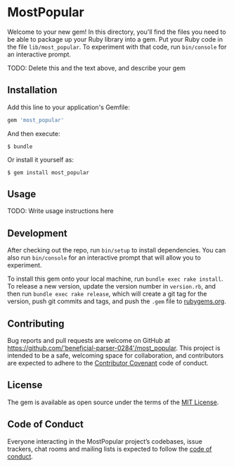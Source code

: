 # MostPopular

Welcome to your new gem! In this directory, you'll find the files you need to be able to package up your Ruby library into a gem. Put your Ruby code in the file `lib/most_popular`. To experiment with that code, run `bin/console` for an interactive prompt.

TODO: Delete this and the text above, and describe your gem

## Installation

Add this line to your application's Gemfile:

```ruby
gem 'most_popular'
```

And then execute:

    $ bundle

Or install it yourself as:

    $ gem install most_popular

## Usage

TODO: Write usage instructions here

## Development

After checking out the repo, run `bin/setup` to install dependencies. You can also run `bin/console` for an interactive prompt that will allow you to experiment.

To install this gem onto your local machine, run `bundle exec rake install`. To release a new version, update the version number in `version.rb`, and then run `bundle exec rake release`, which will create a git tag for the version, push git commits and tags, and push the `.gem` file to [rubygems.org](https://rubygems.org).

## Contributing

Bug reports and pull requests are welcome on GitHub at https://github.com/'beneficial-parser-0284'/most_popular. This project is intended to be a safe, welcoming space for collaboration, and contributors are expected to adhere to the [Contributor Covenant](http://contributor-covenant.org) code of conduct.

## License

The gem is available as open source under the terms of the [MIT License](https://opensource.org/licenses/MIT).

## Code of Conduct

Everyone interacting in the MostPopular project’s codebases, issue trackers, chat rooms and mailing lists is expected to follow the [code of conduct](https://github.com/'beneficial-parser-0284'/most_popular/blob/master/CODE_OF_CONDUCT.md).
